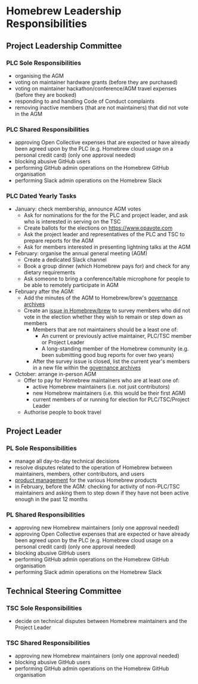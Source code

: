 # Homebrew Leadership Responsibilities

## Project Leadership Committee

### PLC Sole Responsibilities

- organising the AGM
- voting on maintainer hardware grants (before they are purchased)
- voting on maintainer hackathon/conference/AGM travel expenses (before they are booked)
- responding to and handling Code of Conduct complaints
- removing inactive members (that are not maintainers) that did not vote in the AGM

### PLC Shared Responsibilities

- approving Open Collective expenses that are expected or have already been agreed upon by the PLC (e.g. Homebrew cloud usage on a personal credit card) (only one approval needed)
- blocking abusive GitHub users
- performing GitHub admin operations on the Homebrew GitHub organisation
- performing Slack admin operations on the Homebrew Slack

### PLC Dated Yearly Tasks

- January: check membership, announce AGM votes
  - Ask for nominations for the for the PLC and project leader, and ask who is interested in serving on the TSC
  - Create ballots for the elections on <https://www.opavote.com>
  - Ask the project leader and representatives of the PLC and TSC to prepare reports for the AGM
  - Ask for members interested in presenting lightning talks at the AGM
- February: organise the annual general meeting (AGM)
  - Create a dedicated Slack channel
  - Book a group dinner (which Homebrew pays for) and check for any dietary requirements
  - Ask someone to bring a conference/table microphone for people to be able to remotely participate in AGM
- February after the AGM:
  - Add the minutes of the AGM to Homebrew/brew's [governance archives](https://github.com/Homebrew/brew/tree/master/docs/governance)
  - Create an [issue in Homebrew/brew](https://github.com/Homebrew/brew/issues?q=is%3Aissue+in%3Atitle+membership+) to survey members who did not vote in the election whether they wish to remain or step down as members
    - Members that are not maintainers should be a least one of:
      - An current or previously active maintainer, PLC/TSC member or Project Leader
      - A long-standing member of the Homebrew community (e.g. been submitting good bug reports for over two years)
    - After the survey issue is closed, list the current year's members in a new file within the [governance archives](https://github.com/Homebrew/brew/tree/master/docs/governance)
- October: arrange in-person AGM
  - Offer to pay for Homebrew maintainers who are at least one of:
    - active Homebrew maintainers (i.e. not just contributors)
    - new Homebrew maintainers (i.e. this would be their first AGM)
    - current members of or running for election for PLC/TSC/Project Leader
  - Authorise people to book travel

## Project Leader

### PL Sole Responsibilities

- manage all day-to-day technical decisions
- resolve disputes related to the operation of Homebrew between maintainers, members, other contributors, and users
- [product management](https://en.wikipedia.org/wiki/Product_management) for the various Homebrew products
- in February, before the AGM: checking for activity of non-PLC/TSC maintainers and asking them to step down if they have not been active enough in the past 12 months

### PL Shared Responsibilities

- approving new Homebrew maintainers (only one approval needed)
- approving Open Collective expenses that are expected or have already been agreed upon by the PLC (e.g. Homebrew cloud usage on a personal credit card) (only one approval needed)
- blocking abusive GitHub users
- performing GitHub admin operations on the Homebrew GitHub organisation
- performing Slack admin operations on the Homebrew Slack

## Technical Steering Committee

### TSC Sole Responsibilities

- decide on technical disputes between Homebrew maintainers and the Project Leader

### TSC Shared Responsibilities

- approving new Homebrew maintainers (only one approval needed)
- blocking abusive GitHub users
- performing GitHub admin operations on the Homebrew GitHub organisation
